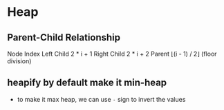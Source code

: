 # Heap

## Parent-Child Relationship
Node	        Index
Left Child	    2 * i + 1
Right Child	    2 * i + 2
Parent	        ⌊(i - 1) / 2⌋ (floor division)


## heapify by default make it min-heap
- to make it max heap, we can use `-` sign to invert the values